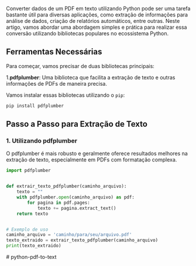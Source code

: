 Converter dados de um PDF em texto utilizando Python pode ser uma tarefa bastante útil para diversas aplicações, como
extração de informações para análise de dados, criação de relatórios automáticos, entre outras. Neste artigo, vamos
abordar uma abordagem simples e prática para realizar essa conversão utilizando bibliotecas populares no ecossistema
Python.

## Ferramentas Necessárias

Para começar, vamos precisar de duas bibliotecas principais:

1.**pdfplumber**: Uma biblioteca que facilita a extração de texto e outras informações de PDFs de maneira precisa.

Vamos instalar essas bibliotecas utilizando o `pip`:

```bash
pip install pdfplumber
```

## Passo a Passo para Extração de Texto

### 1. Utilizando pdfplumber

O pdfplumber é mais robusto e geralmente oferece resultados melhores na extração de texto, especialmente em PDFs com
formatação complexa.

```python
import pdfplumber


def extrair_texto_pdfplumber(caminho_arquivo):
    texto = ""
    with pdfplumber.open(caminho_arquivo) as pdf:
        for pagina in pdf.pages:
            texto += pagina.extract_text()
    return texto


# Exemplo de uso
caminho_arquivo = 'caminho/para/seu/arquivo.pdf'
texto_extraido = extrair_texto_pdfplumber(caminho_arquivo)
print(texto_extraido)
```
#   p y t h o n - p d f - t o - t e x t  
 
